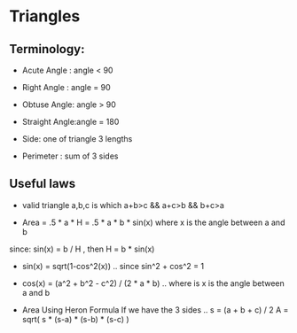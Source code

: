 # Triangles

## Terminology:
- Acute Angle :  angle < 90
- Right Angle :  angle = 90
- Obtuse Angle:  angle > 90
- Straight Angle:angle   = 180

- Side: one of triangle 3 lengths
- Perimeter : sum of 3 sides


## Useful laws
- valid triangle a,b,c is which a+b>c && a+c>b && b+c>a

- Area = .5 * a * H = .5 * a * b * sin(x) where x is the angle between a and b

since: sin(x) = b / H , then H = b * sin(x)


- sin(x) = sqrt(1-cos^2(x)) .. since sin^2 + cos^2 = 1

- cos(x) = (a^2 + b^2 - c^2) / (2 * a * b) .. where is x is the angle between a and b

- Area Using Heron Formula If we have the 3 sides ..
s = (a + b + c) / 2
A = sqrt( s * (s-a) * (s-b) * (s-c) )